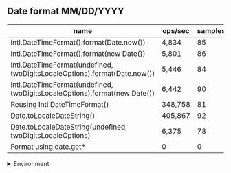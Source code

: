 ## Date format MM/DD/YYYY

|name|ops/sec|samples|
|-|-|-|
|Intl.DateTimeFormat().format(Date.now())|4,834|85|
|Intl.DateTimeFormat().format(new Date())|5,801|86|
|Intl.DateTimeFormat(undefined, twoDigitsLocaleOptions).format(Date.now())|5,446|84|
|Intl.DateTimeFormat(undefined, twoDigitsLocaleOptions).format(new Date())|6,442|90|
|Reusing Intl.DateTimeFormat()|348,758|81|
|Date.toLocaleDateString()|405,867|92|
|Date.toLocaleDateString(undefined, twoDigitsLocaleOptions)|6,375|78|
|Format using date.get*|0|0|


<details>
<summary>Environment</summary>

* __Machine:__ linux x64 | 2 vCPUs | 6.8GB Mem
* __Run:__ Wed Oct 25 2023 03:49:20 GMT+0000 (Coordinated Universal Time)
</details>

<!--
{"environment":{"platform":"linux","arch":"x64","cpus":2,"totalMemory":6.7597503662109375},"benchmarks":[{"name":"Intl.DateTimeFormat().format(Date.now())","opsSec":4833.664124540381,"samples":3},{"name":"Intl.DateTimeFormat().format(new Date())","opsSec":5800.811980176461,"samples":4},{"name":"Intl.DateTimeFormat(undefined, twoDigitsLocaleOptions).format(Date.now())","opsSec":5445.738453651324,"samples":3},{"name":"Intl.DateTimeFormat(undefined, twoDigitsLocaleOptions).format(new Date())","opsSec":6442.352618191858,"samples":4},{"name":"Reusing Intl.DateTimeFormat()","opsSec":348757.90868272877,"samples":5},{"name":"Date.toLocaleDateString()","opsSec":405867.22507356177,"samples":5},{"name":"Date.toLocaleDateString(undefined, twoDigitsLocaleOptions)","opsSec":6374.686782462092,"samples":6},{"name":"Format using date.get*","opsSec":0,"samples":0}]}-->
